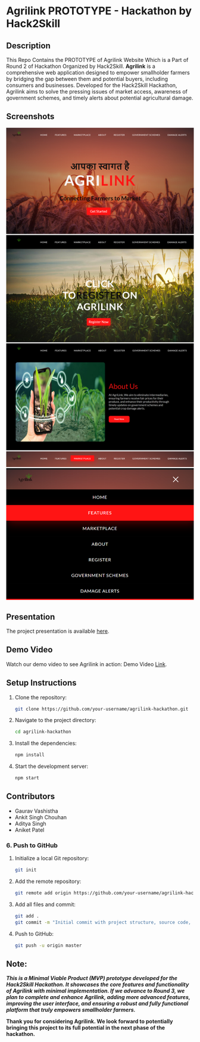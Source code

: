 # Agrilink PROTOTYPE - Hackathon by Hack2Skill

## Description
This Repo Contains the PROTOTYPE of Agrilink Website Which is a Part of Round 2 of Hackathon Organized by Hack2Skill. 
**Agrilink** is a comprehensive web application designed to empower smallholder farmers by bridging the gap between them and potential buyers, including consumers and businesses. Developed for the Hack2Skill Hackathon, Agrilink aims to solve the pressing issues of market access, awareness of government schemes, and timely alerts about potential agricultural damage.

## Screenshots
![Screenshot 1](./agrilink-website/docs/s-1.png)
![Screenshot 2](./agrilink-website/docs/s-2.png)
![Screenshot 3](./agrilink-website/docs/s-3.png)
![Screenshot 4](./agrilink-website/docs/s-4.png)
![Screenshot 5](./agrilink-website/docs/s-5.png)

## Presentation
The project presentation is available [here](./docs/Agrilink-Presentation.pptx).

## Demo Video
Watch our demo video to see Agrilink in action: Demo Video [Link](https://www.canva.com/design/DAGMnnBG-KE/p6DA6Pqij1J3CSEvIh1zzA/watch?utm_content=DAGMnnBG-KE&utm_campaign=designshare&utm_medium=link&utm_source=editor).

## Setup Instructions 
1. Clone the repository:
   ```bash
   git clone https://github.com/your-username/agrilink-hackathon.git

2. Navigate to the project directory:
   ```bash
   cd agrilink-hackathon

3. Install the dependencies:
   ```bash
   npm install

4. Start the development server:
   ```bash
   npm start

## Contributors
* Gaurav Vashistha
* Ankit Singh Chouhan
* Aditya Singh
* Aniket Patel

### 6. Push to GitHub

1. Initialize a local Git repository:
   ```bash
   git init

2. Add the remote repository:
   ```bash
   git remote add origin https://github.com/your-username/agrilink-hackathon.git

3. Add all files and commit:
   ```bash
   git add .
   git commit -m "Initial commit with project structure, source code, PPT, and README"

4. Push to GitHub:
   ```bash
   git push -u origin master

## Note:
***This is a Minimal Viable Product (MVP) prototype developed for the Hack2Skill Hackathon. It showcases the core features and functionality of Agrilink with minimal implementation. If we advance to Round 3, we plan to complete and enhance Agrilink, adding more advanced features, improving the user interface, and ensuring a robust and fully functional platform that truly empowers smallholder farmers.***

**Thank you for considering Agrilink. We look forward to potentially bringing this project to its full potential in the next phase of the hackathon.**


  

